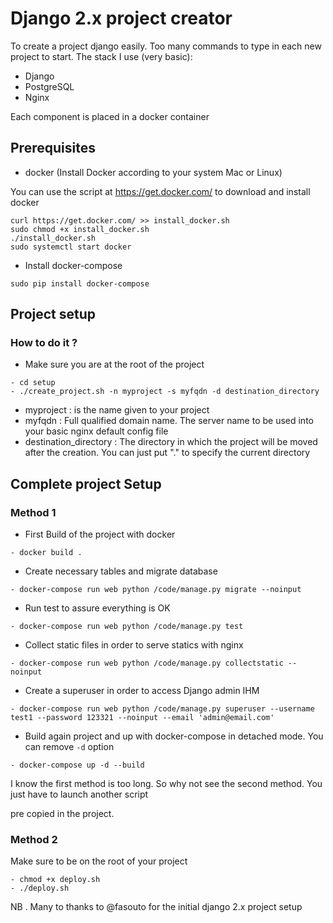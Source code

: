 # Django 2.x project creator #

To create a project django easily. Too many commands to type in each new project to start. The stack I use (very basic):
- Django
- PostgreSQL
- Nginx

Each component is placed in a docker container


## Prerequisites ##

- docker (Install Docker according to your system Mac or Linux)

You can use the script at https://get.docker.com/ to download and install docker

```
curl https://get.docker.com/ >> install_docker.sh
sudo chmod +x install_docker.sh
./install_docker.sh
sudo systemctl start docker
```

- Install docker-compose
```
sudo pip install docker-compose
```

## Project setup ##

### How to do it ? ###

- Make sure you are at the root of the project
```
- cd setup
- ./create_project.sh -n myproject -s myfqdn -d destination_directory

```
- myproject : is the name given to your project
- myfqdn : Full qualified domain name. The server name to be used into your basic nginx default config file
- destination_directory : The directory in which the project will be moved after the creation.
  You can just put "." to specify the current directory


## Complete project Setup ##

### Method 1 ###

- First Build of the project with docker
```
- docker build .
```

- Create necessary tables and migrate database
```
- docker-compose run web python /code/manage.py migrate --noinput
```

- Run test to assure everything is OK
```
- docker-compose run web python /code/manage.py test
```

- Collect static files in order to serve statics with nginx
```
- docker-compose run web python /code/manage.py collectstatic --noinput
```

- Create a superuser in order to access Django admin IHM
```
- docker-compose run web python /code/manage.py superuser --username test1 --password 123321 --noinput --email 'admin@email.com'
```

- Build again project and up with docker-compose in detached mode. You can remove ```-d``` option
```
- docker-compose up -d --build
```

I know the first method is too long. So why not see the second method. You just have to launch another script

pre copied in the project.

### Method 2 ###
Make sure to be on the root of your project

```
- chmod +x deploy.sh
- ./deploy.sh
```


NB . Many to thanks to @fasouto for the initial django 2.x project setup
